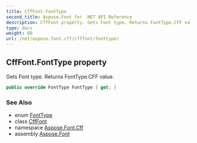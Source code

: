 ```yaml
---
title: CffFont.FontType
second_title: Aspose.Font for .NET API Reference
description: CffFont property. Gets Font type. Returns FontType.CFF value
type: docs
weight: 80
url: /net/aspose.font.cff/cfffont/fonttype/
---
```

## CffFont.FontType property

Gets Font type. Returns FontType.CFF value.

```csharp
public override FontType FontType { get; }
```

### See Also

* enum [FontType](../../../aspose.font/fonttype/)
* class [CffFont](../)
* namespace [Aspose.Font.Cff](../../../aspose.font.cff/)
* assembly [Aspose.Font](../../../)


